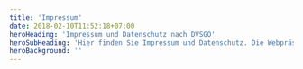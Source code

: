 ```yaml
---
title: 'Impressum'
date: 2018-02-10T11:52:18+07:00
heroHeading: 'Impressum und Datenschutz nach DVSGO'
heroSubHeading: 'Hier finden Sie Impressum und Datenschutz. Die Webpräsentation ist so aufgebaut, dass keine Daten gespeichert werden. Es wird sogar eine (nicht getrackte) Schrift verwendet (welche lokal geladen wird). Links wiederum führen zu anderen Anbietern mit eigenen Datenschutzrichtlinien. Hier werden keinerlei Daten erhoben. Es sei denn Sie treten in Kontakt.'
heroBackground: ''
---
```


